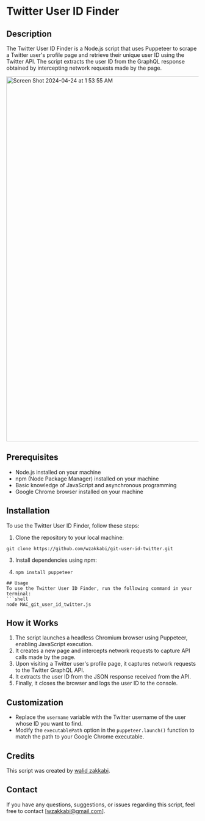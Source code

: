 # Twitter User ID Finder

## Description
The Twitter User ID Finder is a Node.js script that uses Puppeteer to scrape a Twitter user's profile page and retrieve their unique user ID using the Twitter API. The script extracts the user ID from the GraphQL response obtained by intercepting network requests made by the page.

<img width="955" alt="Screen Shot 2024-04-24 at 1 53 55 AM" src="https://github.com/wzakkabi/git-user-id-twitter/assets/114888333/2a57a83c-7f55-4703-b3cf-f7bcf7e1321c">

## Prerequisites
- Node.js installed on your machine
- npm (Node Package Manager) installed on your machine
- Basic knowledge of JavaScript and asynchronous programming
- Google Chrome browser installed on your machine

## Installation
To use the Twitter User ID Finder, follow these steps:

1. Clone the repository to your local machine:
```shell
git clone https://github.com/wzakkabi/git-user-id-twitter.git
```
3. Install dependencies using npm:
4. ```shell
   npm install puppeteer
  ```
## Usage
To use the Twitter User ID Finder, run the following command in your terminal:
```shell
node MAC_git_user_id_twitter.js
```

## How it Works
1. The script launches a headless Chromium browser using Puppeteer, enabling JavaScript execution.
2. It creates a new page and intercepts network requests to capture API calls made by the page.
3. Upon visiting a Twitter user's profile page, it captures network requests to the Twitter GraphQL API.
4. It extracts the user ID from the JSON response received from the API.
5. Finally, it closes the browser and logs the user ID to the console.

## Customization
- Replace the `username` variable with the Twitter username of the user whose ID you want to find.
- Modify the `executablePath` option in the `puppeteer.launch()` function to match the path to your Google Chrome executable.

## Credits
This script was created by [walid zakkabi](https://github.com/wzakkabi).
## Contact
If you have any questions, suggestions, or issues regarding this script, feel free to contact [wzakkabi@gmail.com].
